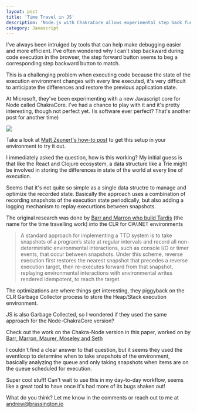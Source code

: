 ```yaml
---
layout: post
title: 'Time Travel in JS'
description: 'Node.js with ChakraCore allows experimental step back function during code execution'
category: Javascript
---
```


I've always been intruiged by tools that can help make debugging easier and more efficient. I've often wondered why I can't step backward during code execution in the browser, the step forward button seems to beg a corresponding step backward button to match.

This is a challenging problem when executing code because the state of the execution environment changes with every line executed, it's very difficult to anticipate the differences and restore the previous application state.

At Microsoft, they've been experimenting with a new Javascript core for Node called ChakraCore. I've had a chance to play with it and it's pretty interesting, though not perfect yet. (Is software ever perfect? That's another post for another time)

<img src="http://www.mattzeunert.com/img/blog/node-chakracore-time-travel/step-backwards.gif">

Take a look at [Matt Zeunert's how-to post](http://www.mattzeunert.com/2016/12/22/vs-code-time-travel-debugging.html) to get this setup in your environment to try it out.

I immediately asked the question, how is this working? My initial guess is that like the React and Clojure ecosystem, a data structure like a Trie might be involved in storing the differences in state of the world at every line of execution.

Seems that it's not quite so simple as a single data structre to manage and optimize the recorded state. Basically the approach uses a combination of recording snapshots of the execution state periodically, but also adding a logging mechanism to replay execurtions between snapshots.

The original research was done by [Barr and Marron who build Tardis](https://www.microsoft.com/en-us/research/wp-content/uploads/2016/04/TimeTravelDbg.pdf) (the name for the time travelling work) into the CLR for C#/.NET environments

>A standard approach for implementing a TTD system is
>to take snapshots of a program’s state at regular intervals
>and record all non-deterministic environmental interactions,
>such as console I/O or timer events, that occur between snapshots.
>Under this scheme, reverse execution first restores the
>nearest snapshot that precedes a reverse execution target,
>then re-executes forward from that snapshot, replaying environmental
>interactions with environmental writes rendered
>idempotent, to reach the target.

The optimizations are where things get interesting, they piggyback on the CLR Garbage Collector process to store the Heap/Stack execution environment.

JS is also Garbage Collected, so I wondered if they used the same approach for the Node-ChakraCore version?

Check out the work on the Chakra-Node version in this paper, worked on by [Barr, Marron, Maurer, Moseley and Seth](https://www.microsoft.com/en-us/research/wp-content/uploads/2016/09/TTNode.pdf)

I couldn't find a clear answer to that question, but it seems they used the eventloop to determine when to take snapshots of the environment, basically analyzing the queue and only taking snapshots when items are on the queue scheduled for execution. 

Super cool stuff! Can't wait to use this in my day-to-day workflow, seems like a great tool to have once it's had more of its bugs shaken out!

What do you think? Let me know in the comments or reach out to me at andrew@brassington.io
